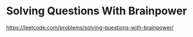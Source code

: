 # Solving Questions With Brainpower

https://leetcode.com/problems/solving-questions-with-brainpower/

